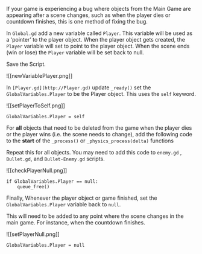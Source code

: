 
If your game is experiencing a bug where objects from the Main Game are appearing after a scene changes, such as when the player dies or countdown finishes, this is one method of fixing the bug.

In `Global.gd` add a new variable called `Player`. This variable will be used as a ‘pointer’ to the player object. When the player object gets created, the `Player` variable will set to point to the player object. When the scene ends (win or lose) the `Player` variable will be set back to null.

Save the Script.

  ![[newVariablePlayer.png]]

  

In `[Player.gd](http://Player.gd)` update `_ready()` set the `GlobalVariables.Player` to be the Player object. This uses the `self` keyword.

  ![[setPlayerToSelf.png]]


```gdscript
GlobalVariables.Player = self
```

  

For ******all****** objects that need to be deleted from the game when the player dies or the player wins (i.e. the scene needs to change), add the following code to the **********start********** of the `_process()` or `_physics_process(delta)` functions

  

Repeat this for all objects. You may need to add this code to `enemy.gd` , `Bullet.gd`, and `Bullet-Enemy.gd` scripts.

![[checkPlayerNull.png]]  
  

```gdscript
if GlobalVariables.Player == null:
	queue_free()
```

  

Finally, Whenever the player object or game finished, set the `GlobalVariables.Player` variable back to `null`.
  

This will need to be added to any point where the scene changes in the main game. For instance, when the countdown finishes.

  ![[setPlayerNull.png]]


  

```gdscript
GlobalVariables.Player = null
```

